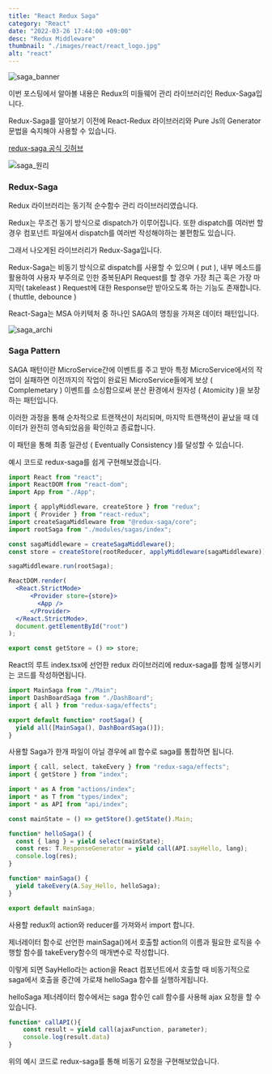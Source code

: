 ```yaml
---
title: "React Redux Saga"
category: "React"
date: "2022-03-26 17:44:00 +09:00"
desc: "Redux Middleware"
thumbnail: "./images/react/react_logo.jpg"
alt: "react"
---
```


![saga_banner](https://user-images.githubusercontent.com/85836879/172308741-74741527-54c5-49ca-94c9-7e9b716825f0.png)

이번 포스팅에서 알아볼 내용은 Redux의 미들웨어 관리 라이브러리인 Redux-Saga입니다.

Redux-Saga를 알아보기 이전에 React-Redux 라이브러리와 Pure Js의 Generator문법을 숙지해야 사용할 수 있습니다.

[redux-saga 공식 깃허브](https://github.com/redux-saga/redux-saga)


![saga_원리](https://user-images.githubusercontent.com/85836879/172308731-34ddf842-1967-4ded-91b1-841a56346b28.png)

### Redux-Saga

Redux 라이브러리는 동기적 순수함수 관리 라이브러리였습니다.

Redux는 무조건 동기 방식으로 dispatch가 이루어집니다. 또한 dispatch를 여러번 할 경우 컴포넌트 파일에서 dispatch를 여러번 작성해야하는 불편함도 있습니다. 

그래서 나오게된 라이브러리가 Redux-Saga입니다. 

Redux-Saga는 비동기 방식으로 dispatch를 사용할 수 있으며 ( put ), 내부 메소드를 활용하여 사용자 부주의로 인한 중복된API Request를 할 경우 가장 최근 혹은 가장 마지막( takeleast ) Request에 대한 Response만 받아오도록 하는 기능도 존재합니다. ( thuttle, debounce )

React-Saga는 MSA 아키텍처 중 하나인 SAGA의 명칭을 가져온 데이터 패턴입니다.

![saga_archi](https://user-images.githubusercontent.com/85836879/172308729-839c3dac-0d53-4fde-98d9-3819e23b0367.png)

### Saga Pattern 

SAGA 패턴이란 MicroService간에 이벤트를 주고 받아 특정 MicroService에서의 작업이 실패하면 이전까지의 작업이 완료된 MicroService들에게 보상 ( Complemetary ) 이벤트를 소싱함으로써 분산 환경에서 원자성 ( Atomicity )을 보장하는 패턴입니다.

이러한 과정을 통해 순차적으로 트랜잭션이 처리되며, 마지막 트랜잭션이 끝났을 때 데이터가 완전히 영속되었음을 확인하고 종료합니다.

이 패턴을 통해 최종 일관성 ( Eventually Consistency )를 달성할 수 있습니다. 

예시 코드로 redux-saga를 쉽게 구현해보겠습니다.

```jsx
import React from "react";
import ReactDOM from "react-dom";
import App from "./App";

import { applyMiddleware, createStore } from "redux";
import { Provider } from "react-redux";
import createSagaMiddleware from "@redux-saga/core";
import rootSaga from "./modules/sagas/index";

const sagaMiddleware = createSagaMiddleware();
const store = createStore(rootReducer, applyMiddleware(sagaMiddleware));

sagaMiddleware.run(rootSaga);

ReactDOM.render(
  <React.StrictMode>
      <Provider store={store}>
        <App />
      </Provider>
  </React.StrictMode>,
  document.getElementById("root")
);

export const getStore = () => store;
```

React의 루트 index.tsx에 선언한 redux 라이브러리에 redux-saga를 함께 실행시키는 코드를 작성하면됩니다.

```jsx
import MainSaga from "./Main";
import DashBoardSaga from "./DashBoard";
import { all } from "redux-saga/effects";

export default function* rootSaga() {
  yield all([MainSaga(), DashBoardSaga()]);
}
```

사용할 Saga가 한개 파일이 아닐 경우에 all 함수로 saga를 통합하면 됩니다.

```jsx
import { call, select, takeEvery } from "redux-saga/effects";
import { getStore } from "index";

import * as A from "actions/index";
import * as T from "types/index";
import * as API from "api/index";

const mainState = () => getStore().getState().Main;

function* helloSaga() {
  const { lang } = yield select(mainState);
  const res: T.ResponseGenerator = yield call(API.sayHello, lang);
  console.log(res);
}

function* mainSaga() {
  yield takeEvery(A.Say_Hello, helloSaga);
}

export default mainSaga;
```

사용할 redux의 action와 reducer를 가져와서 import 합니다.

제너레이터 함수로 선언한 mainSaga()에서 호출할 action의 이름과 필요한 로직을 수행할 함수를 takeEvery함수의 매개변수로 작성합니다.

이렇게 되면 SayHello라는 action을 React 컴포넌트에서 호출할 때 비동기적으로 saga에서 호출을 중간에 가로채 helloSaga 함수를 실행하게됩니다. 

helloSaga 제너레이터 함수에서는 saga 함수인 call 함수를 사용해 ajax 요청을 할 수 있습니다. 

```jsx
function* callAPI(){
    const result = yield call(ajaxFunction, parameter);
    console.log(result.data)
}
```

위의 예시 코드로 redux-saga를 통해 비동기 요청을 구현해보았습니다.